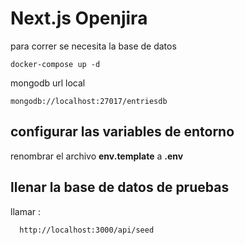 # Next.js Openjira

para correr se necesita la base de datos

```
docker-compose up -d
```

mongodb url local

```
mongodb://localhost:27017/entriesdb
```

## configurar las variables de entorno
renombrar el archivo __env.template__ a __.env__

## llenar la base de datos de pruebas 

llamar : 
```
  http://localhost:3000/api/seed
```